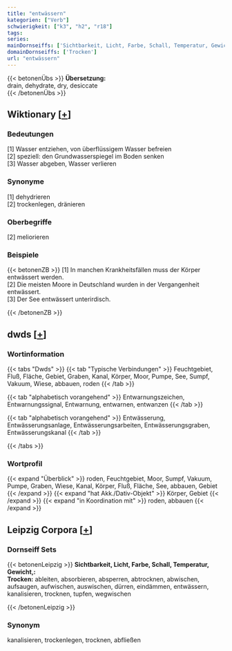 ```yaml
---
title: "entwässern"
kategorien: ["Verb"]
schwierigkeit: ["k3", "h2", "r18"]
tags:
series:
mainDornseiffs: ['Sichtbarkeit, Licht, Farbe, Schall, Temperatur, Gewicht,']
domainDornseiffs: ['Trocken']
url: "entwässern"
---
```


{{< betonenÜbs >}}
**Übersetzung:**  
drain, dehydrate, dry, desiccate  
{{< /betonenÜbs >}}

## Wiktionary [[+](https://de.wiktionary.org/wiki/entwässern)]

### Bedeutungen
[1] Wasser entziehen, von überflüssigem Wasser befreien  
[2] speziell: den Grundwasserspiegel im Boden senken  
[3] Wasser abgeben, Wasser verlieren  

### Synonyme
[1] dehydrieren  
[2] trockenlegen, dränieren  

### Oberbegriffe
[2] meliorieren  

### Beispiele
{{< betonenZB >}}
[1] In manchen Krankheitsfällen muss der Körper entwässert werden.  
[2] Die meisten Moore in Deutschland wurden in der Vergangenheit entwässert.  
[3] Der See entwässert unterirdisch.  

{{< /betonenZB >}}


## dwds [[+](https://www.dwds.de/wb/entwässern)]

### Wortinformation
{{< tabs "Dwds" >}}
{{< tab "Typische Verbindungen" >}}
Feuchtgebiet, Fluß, Fläche, Gebiet, Graben, Kanal, Körper, Moor, Pumpe, See, Sumpf, Vakuum, Wiese, abbauen, roden
{{< /tab >}}

{{< tab "alphabetisch vorangehend" >}}
Entwarnungszeichen, Entwarnungssignal, Entwarnung, entwarnen, entwanzen
{{< /tab >}}

{{< tab "alphabetisch vorangehend" >}}
Entwässerung, Entwässerungsanlage, Entwässerungsarbeiten, Entwässerungsgraben, Entwässerungskanal
{{< /tab >}}

{{< /tabs >}}

### Wortprofil
{{< expand "Überblick" >}} roden, Feuchtgebiet, Moor, Sumpf, Vakuum, Pumpe, Graben, Wiese, Kanal, Körper, Fluß, Fläche, See, abbauen, Gebiet {{< /expand >}}
{{< expand "hat Akk./Dativ-Objekt" >}} Körper, Gebiet {{< /expand >}}
{{< expand "in Koordination mit" >}} roden, abbauen {{< /expand >}}

## Leipzig Corpora [[+](https://corpora.uni-leipzig.de/en/res?word=entwässern&corpusId=deu_newscrawl-public_2018)]

### Dornseiff Sets
{{< betonenLeipzig >}}
**Sichtbarkeit, Licht, Farbe, Schall, Temperatur, Gewicht,:**  
**Trocken:** ableiten, absorbieren, absperren, abtrocknen, abwischen, aufsaugen, aufwischen, auswischen, dürren, eindämmen, entwässern, kanalisieren, trocknen, tupfen, wegwischen  

{{< /betonenLeipzig >}}

### Synonym
kanalisieren, trockenlegen, trocknen, abfließen

